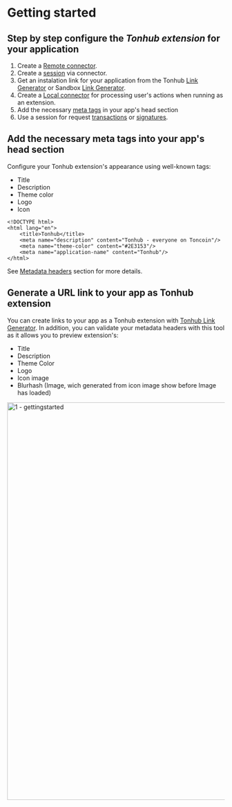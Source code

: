 # Getting started

## Step by step configure the _Tonhub extension_ for your application

1. Create a [Remote connector](https://developers.tonhub.com/docs/tonhub-remote-connector).
2. Create a [session](https://developers.tonhub.com/docs/tonhub-remote-connector#starting-a-new-session) via connector.
3. Get an instalation link for your application from the Tonhub [Link Generator](https://tonwhales.com/tools/link) or Sandbox [Link Generator](https://sandbox.tonwhales.com/tools/link). 
4. Create a [Local connector](https://developers.tonhub.com/docs/tonhub-local-connector) for processing user's actions when running as an extension.
5. Add the necessary [meta tags](https://github.com/Reveloper/TwhExt/edit/main/Doc%20short/Getting%20start.md#add-the-necessary-meta-tags-into-your-apps-head-section) in your app's head section
6. Use a session for request [transactions](https://developers.tonhub.com/docs/tonhub-remote-connector#requesting-transaction) or [signatures](https://developers.tonhub.com/docs/tonhub-remote-connector#requesting-signature).




## Add the necessary meta tags into your app's head section

Configure your Tonhub extension's appearance using well-known tags: 
- Title
- Description 
- Theme color
- Logo 
- Icon 


```
<!DOCTYPE html>
<html lang="en">
    <title>Tonhub</title>
    <meta name="description" content="Tonhub - everyone on Toncoin"/>
    <meta name="theme-color" content="#2E3153"/>
    <meta name="application-name" content="Tonhub"/>
</html>
```
See [Metadata headers](https://developers.tonhub.com/docs/metadata-headers) section for more details. 

## Generate a URL link to your app as Tonhub extension

You can create links to your app as a Tonhub extension with [Tonhub Link Generator](https://developers.tonhub.com/docs/tonhub-link-generator). In addition, you can validate your metadata headers with this tool as it allows you to preview extension's: 
- Title
- Description
- Theme Color
- Logo
- Icon image 
- Blurhash (Image, wich generated from icon image show before Image has loaded) 

<img width="919" alt="1 - gettingstarted" src="https://user-images.githubusercontent.com/39581753/179059354-c2656e9d-890c-4075-9f16-c7b09ced7680.png">
